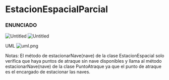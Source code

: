 # EstacionEspacialParcial
### ENUNCIADO
![Untitled](https://prod-files-secure.s3.us-west-2.amazonaws.com/dd893beb-7801-45ce-b05f-4d2d64bf0089/e42ee0f6-ad42-4819-afa5-7401dde859a2/Untitled.png)
![Untitled](https://prod-files-secure.s3.us-west-2.amazonaws.com/dd893beb-7801-45ce-b05f-4d2d64bf0089/87d6ff4b-cc0a-4f5f-a6e6-aa640a88da97/Untitled.png)


UML
![uml.png](https://prod-files-secure.s3.us-west-2.amazonaws.com/dd893beb-7801-45ce-b05f-4d2d64bf0089/9d3f0e86-3475-41ae-a08f-054c8477ca7d/uml.png)

Notas:
El método de estacionarNave(nave) de la clase EstacionEspacial solo verifica que haya puntos de atraque sin nave disponibles y llama al método estacionarNave(nave) de la clase PuntoAtraque ya que el punto de atraque es el encargado de estacionar las naves. 
